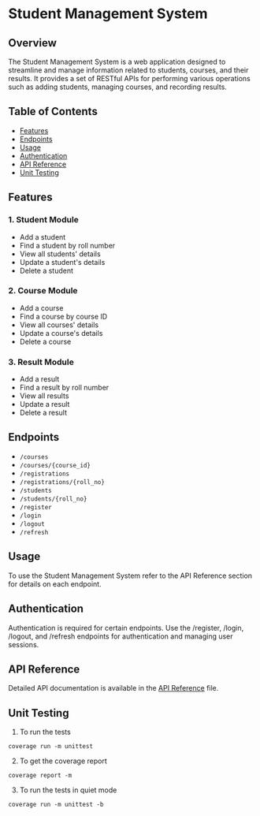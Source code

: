 # Student Management System

## Overview

The Student Management System is a web application designed to streamline and manage information related to students, courses, and their results. It provides a set of RESTful APIs for performing various operations such as adding students, managing courses, and recording results.

## Table of Contents

- [Features](#features)
- [Endpoints](#endpoints)
- [Usage](#usage)
- [Authentication](#authentication)
- [API Reference](#api-reference)
- [Unit Testing](#unit-testing)

## Features

### 1. Student Module
- Add a student
- Find a student by roll number
- View all students' details
- Update a student's details
- Delete a student

### 2. Course Module
- Add a course
- Find a course by course ID
- View all courses' details
- Update a course's details
- Delete a course

### 3. Result Module
- Add a result
- Find a result by roll number
- View all results
- Update a result
- Delete a result

## Endpoints

- `/courses`
- `/courses/{course_id}`
- `/registrations`
- `/registrations/{roll_no}`
- `/students`
- `/students/{roll_no}`
- `/register`
- `/login`
- `/logout`
- `/refresh`

## Usage

To use the Student Management System refer to the API Reference section for details on each endpoint.

## Authentication

Authentication is required for certain endpoints. Use the /register, /login, /logout, and /refresh endpoints for authentication and managing user sessions.

## API Reference

Detailed API documentation is available in the [API Reference](path/to/your/API_REFERENCE.md) file.

## Unit Testing

1. To run the tests
```
coverage run -m unittest
```

2. To get the coverage report
```
coverage report -m
```

3. To run the tests in quiet mode
```
coverage run -m unittest -b
```
